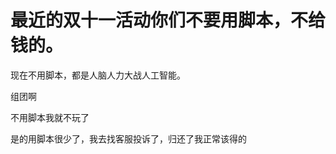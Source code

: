# 最近的双十一活动你们不要用脚本，不给钱的。


现在不用脚本，都是人脑人力大战人工智能。

组团啊

不用脚本我就不玩了<img src="static/image/smiley/yct/010.gif" smilieid="41" border="0" alt="" />

是的用脚本很少了，我去找客服投诉了，归还了我正常该得的

